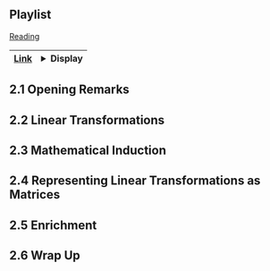 ## Playlist

[Reading](week-2.pdf?raw=1)

| [Link](https://www.youtube.com/playlist?list=PLSl48-6ESzFYoR6Az_X5jzzBTKfW7nElZ) | <details><summary>Display</summary><iframe width="650px" height="450" src="https://www.youtube.com/embed/videoseries?list=PLSl48-6ESzFYoR6Az_X5jzzBTKfW7nElZ" frameborder="0" allow="autoplay; encrypted-media" allowfullscreen></iframe> </details> |
|-|-|

## 2.1 Opening Remarks



## 2.2 Linear Transformations

## 2.3 Mathematical Induction

## 2.4 Representing Linear Transformations as Matrices

## 2.5 Enrichment

## 2.6 Wrap Up
